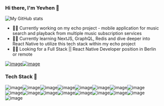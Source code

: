 ### Hi there, I'm Yevhen 👋


![My GitHub stats](https://github-readme-stats.vercel.app/api?username=proyev&show_icons=true&theme=synthwave)


- 👨‍💻 Currently working on my echo project - mobile application for music search and playback from multiple music subscription services
- 👨‍🎓 Currently learning NextJS, GraphQL, Redis and dive deeper into React Native to utilize this tech stack within my echo project
- 🕵️‍♂️ Looking for a Full Stack || React Native Developer position in Berlin or remote


[![image](https://img.shields.io/badge/LinkedIn-0077B5?style=for-the-badge&logo=linkedin&logoColor=white)](https://www.linkedin.com/in/yprots/)[![image](https://img.shields.io/badge/Gmail-D14836?style=for-the-badge&logo=gmail&logoColor=white)](mailto:prots.yevhen@gmail.com)

### Tech Stack 🔧

![image](https://img.shields.io/badge/JavaScript-323330?style=for-the-badge&logo=javascript&logoColor=F7DF1E)![image](https://img.shields.io/badge/TypeScript-007ACC?style=for-the-badge&logo=typescript&logoColor=white)![image](https://img.shields.io/badge/Python-FFD43B?style=for-the-badge&logo=python&logoColor=darkgreen)![image](https://img.shields.io/badge/Puppeteer-40B5A4?style=for-the-badge&logo=Puppeteer&logoColor=white)![image](https://img.shields.io/badge/HTML5-E34F26?style=for-the-badge&logo=html5&logoColor=white)![image](https://img.shields.io/badge/CSS3-1572B6?style=for-the-badge&logo=css3&logoColor=white)![image](https://img.shields.io/badge/C%2B%2B-00599C?style=for-the-badge&logo=c%2B%2B&logoColor=white)![image](https://img.shields.io/badge/Bootstrap-563D7C?style=for-the-badge&logo=bootstrap&logoColor=white)![image](https://img.shields.io/badge/Node.js-339933?style=for-the-badge&logo=nodedotjs&logoColor=white)![image](https://img.shields.io/badge/React-20232A?style=for-the-badge&logo=react&logoColor=61DAFB)![image](https://img.shields.io/badge/Redux-593D88?style=for-the-badge&logo=redux&logoColor=white)![image](https://img.shields.io/badge/Sass-CC6699?style=for-the-badge&logo=sass&logoColor=white)![image](https://img.shields.io/badge/Expo-1B1F23?style=for-the-badge&logo=expo&logoColor=white)![image](https://img.shields.io/badge/Express.js-000000?style=for-the-badge&logo=express&logoColor=white)![image](https://img.shields.io/badge/MongoDB-4EA94B?style=for-the-badge&logo=mongodb&logoColor=white)![image](https://img.shields.io/badge/PostgreSQL-316192?style=for-the-badge&logo=postgresql&logoColor=white)![image](https://img.shields.io/badge/React_Native-20232A?style=for-the-badge&logo=react&logoColor=61DAF)
